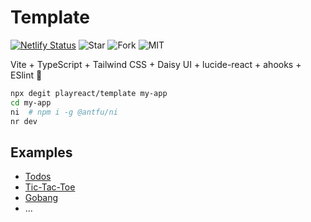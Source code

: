 # Template

[![Netlify Status](https://api.netlify.com/api/v1/badges/c3e9a52c-b179-4886-869b-e70ca90767a5/deploy-status)](https://app.netlify.com/sites/playreact-template/deploys)
![Star](https://img.shields.io/github/stars/playreact/template?style=flat)
![Fork](https://img.shields.io/github/forks/playreact/template?style=flat)
![MIT](https://img.shields.io/github/license/playreact/template?style=flat)

Vite + TypeScript + Tailwind CSS + Daisy UI + lucide-react + ahooks + ESlint 🤏

```sh
npx degit playreact/template my-app
cd my-app
ni  # npm i -g @antfu/ni
nr dev
```

## Examples

- [Todos](https://github.com/mancuoj/todos)
- [Tic-Tac-Toe](https://github.com/playreact/tic-tac-toe) 
- [Gobang](https://github.com/playreact/gobang)
- ...